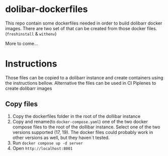 # dolibar-dockerfiles
This repo contain some dockerfiles needed in order to build dolibarr docker images.
There are two set of that can be created from those docker files. (`freshinstall` & `withenv`)

More to come...

# Instructions

Those files can be copied to a dolibarr instance and create containers using the instructions bellow.
Alternative the files can be used in CI Piplenes to create dolibarr images

## Copy files 
1. Copy the dockerfiles folder in the root of the dollibar instance
1. Copy and rename(to `docker-compose.yaml`) one of the two docker compose files to the root of the dollibar instance. Select one of the two versions supported (17, 19). The docker files could probably work in other versions as well, but they haven`t tested.
1. Run `docker compose up -d server` 
1. Open `http://localhost:8001`


